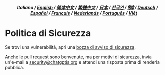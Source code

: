 <div align="center">
<h5> <a href="../"><img height=15 style="margin: 0 3px -2px" src="https://raw.githubusercontent.com/kudoai/chatgpt.js/6fa1659feadaf70853996dc7d7f6e1ab5a1e6301/media/images/icons/earth-americas.svg"></a>  Italiano / <a href="../SECURITY.md">English</a> / <a href="../zh-cn/SECURITY.md">简体中文</a> / <a href="../zh-tw/SECURITY.md">繁體中文</a> / <a href="../ja/SECURITY.md">日本</a> / <a href="../ko/SECURITY.md">한국인</a> / <a href="../hi/SECURITY.md">हिंदी</a> / <a href="../de/SECURITY.md">Deutsch</a> / <a href="../es/SECURITY.md">Español</a> / <a href="../fr/SECURITY.md">Français</a> / <a href="../nl/SECURITY.md">Nederlands</a> / <a href="../pt/SECURITY.md">Português</a> / <a href="../vi/SECURITY.md">Việt</a></h5>
</div>

# Politica di Sicurezza

Se trovi una vulnerabilità, apri una [bozza di avviso di sicurezza](https://github.com/kudoai/chatgpt.js/security/advisories/new).

Anche le pull request sono benvenute, ma per motivi di sicurezza, invia un'e-mail a security@chatgptjs.org e attendi una risposta prima di renderla pubblica.
